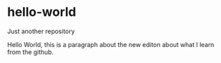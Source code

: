 # hello-world
Just another repository

Hello World, this is a paragraph about the new editon about what I learn from the github.
